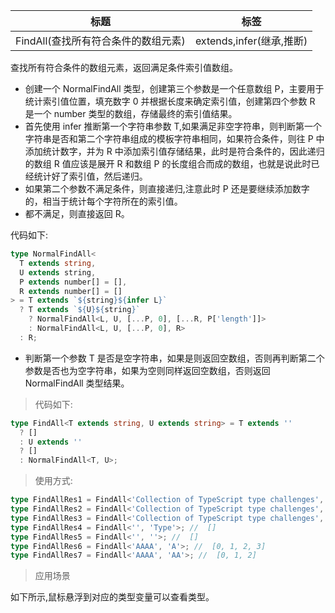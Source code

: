 | 标题                                | 标签                     |
| ----------------------------------- | ------------------------ |
| FindAll(查找所有符合条件的数组元素) | extends,infer(继承,推断) |

查找所有符合条件的数组元素，返回满足条件索引值数组。

- 创建一个 NormalFindAll 类型，创建第三个参数是一个任意数组 P，主要用于统计索引值位置，填充数字 0 并根据长度来确定索引值，创建第四个参数 R 是一个 number 类型的数组，存储最终的索引值结果。
- 首先使用 infer 推断第一个字符串参数 T,如果满足非空字符串，则判断第一个字符串是否和第二个字符串组成的模板字符串相同，如果符合条件，则往 P 中添加统计数字，并为 R 中添加索引值存储结果，此时是符合条件的，因此递归的数组 R 值应该是展开 R 和数组 P 的长度组合而成的数组，也就是说此时已经统计好了索引值，然后递归。
- 如果第二个参数不满足条件，则直接递归,注意此时 P 还是要继续添加数字的，相当于统计每个字符所在的索引值。
- 都不满足，则直接返回 R。

代码如下:

```ts
type NormalFindAll<
  T extends string,
  U extends string,
  P extends number[] = [],
  R extends number[] = []
> = T extends `${string}${infer L}`
  ? T extends `${U}${string}`
    ? NormalFindAll<L, U, [...P, 0], [...R, P['length']]>
    : NormalFindAll<L, U, [...P, 0], R>
  : R;
```

- 判断第一个参数 T 是否是空字符串，如果是则返回空数组，否则再判断第二个参数是否也为空字符串，如果为空则同样返回空数组，否则返回 NormalFindAll 类型结果。

> 代码如下:

```ts
type FindAll<T extends string, U extends string> = T extends ''
  ? []
  : U extends ''
  ? []
  : NormalFindAll<T, U>;
```

> 使用方式:

```ts
type FindAllRes1 = FindAll<'Collection of TypeScript type challenges', 'Type'>; //  [14]
type FindAllRes2 = FindAll<'Collection of TypeScript type challenges', 'pe'>; //  [16, 27]
type FindAllRes3 = FindAll<'Collection of TypeScript type challenges', ''>; //  []
type FindAllRes4 = FindAll<'', 'Type'>; //  []
type FindAllRes5 = FindAll<'', ''>; //  []
type FindAllRes6 = FindAll<'AAAA', 'A'>; //  [0, 1, 2, 3]
type FindAllRes7 = FindAll<'AAAA', 'AA'>; //  [0, 1, 2]
```

> 应用场景

如下所示,鼠标悬浮到对应的类型变量可以查看类型。

<div class="code-editor" data-url="codes/typescript/demo/FindAll.ts" data-language="typescript"></div>
